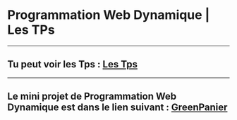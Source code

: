 # Programmation Web Dynamique | Les TPs

---

## Tu peut voir les Tps : [Les Tps](https://jabellah-ali.github.io/tps-programation-web-dynamique/)

---

## Le mini projet de **Programmation Web Dynamique** est dans le lien suivant : <a href="https://github.com/chaxyouxbraoui7/green-panier" target="_blank">GreenPanier</a>
